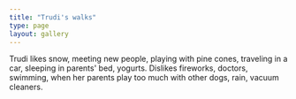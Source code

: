 ```yaml
---
title: "Trudi's walks"
type: page
layout: gallery
---
```

Trudi likes snow, meeting new people, playing with pine cones, traveling in a car, sleeping in parents' bed, yogurts. Dislikes fireworks, doctors, swimming, when her parents play too much with other dogs, rain, vacuum cleaners.